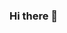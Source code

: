 ### Hi there 👋

<!--
**LukeAlmond1/LukeAlmond1** is a ✨ _special_ ✨ repository because its `README.md` (this file) appears on your GitHub profile.

### Here are some ideas to get you started:

### - 🔭 I’m currently working on developing a personal newsletter service called Plugged
### - 🌱 I’m currently learning 0Auth & 0Auth 2.0 protocols 
### - 👯 I’m looking to collaborate on Next JS based projects
### - 🤔 I’m looking for help with learning how to create an effective testing enviroment within my projects 
### - 💬 Ask me about topics such as fitness, javascript and philosophy
### - 📫 How to reach me: |Instagram: @lukealmond18 | Linkedin: linkedin.com/in/luke-almond-940aa2245 | email: lukealmond44@gmail.com
### - 😄 Pronouns: He/Him
### - ⚡ Fun fact: I've never attended a formal coding bootcamp or have any related CS degree, my knowledge is all self taught
-->
